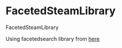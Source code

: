 FacetedSteamLibrary
===================

FacetedSteamLibrary

Using facetedsearch library from [here](https://github.com/brockfanning/facetedsearch)

